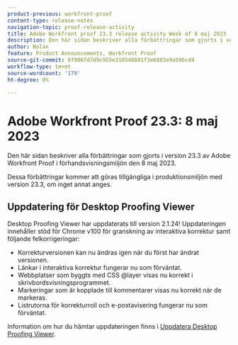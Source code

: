 ```yaml
---
product-previous: workfront-proof
content-type: release-notes
navigation-topic: proof-release-activity
title: Adobe Workfront proof 23.3 release activity Week of 8 maj 2023
description: Den här sidan beskriver alla förbättringar som gjorts i version 23.3 av Adobe Workfront Proof i förhandsvisningsmiljön. Dessa förbättringar kommer att göras tillgängliga i produktionsmiljön under veckan 8 maj 2023.
author: Nolan
feature: Product Announcements, Workfront Proof
source-git-commit: 6f9067d7d9c955e316546881f3e6883e9a59bcd4
workflow-type: tm+mt
source-wordcount: '179'
ht-degree: 0%

---
```


# Adobe Workfront Proof 23.3: 8 maj 2023

Den här sidan beskriver alla förbättringar som gjorts i version 23.3 av Adobe Workfront Proof i förhandsvisningsmiljön den 8 maj 2023.

Dessa förbättringar kommer att göras tillgängliga i produktionsmiljön med version 23.3, om inget annat anges.

## Uppdatering för Desktop Proofing Viewer

Desktop Proofing Viewer har uppdaterats till version 2.1.24! Uppdateringen innehåller stöd för Chrome v100 för granskning av interaktiva korrektur samt följande felkorrigeringar:

* Korrekturversionen kan nu ändras igen när du först har ändrat versionen.
* Länkar i interaktiva korrektur fungerar nu som förväntat.
* Webbplatser som byggts med CSS @layer visas nu korrekt i skrivbordsvisningsprogrammet.
* Markeringar som är kopplade till kommentarer visas nu korrekt när de markeras.
* Listrutorna för korrekturroll och e-postavisering fungerar nu som förväntat.

Information om hur du hämtar uppdateringen finns i [Uppdatera Desktop Proofing Viewer](/help/quicksilver/review-and-approve-work/proofing/use-the-desktop-proofing-viewer/update-the-desktop-proofing-viewer.md).